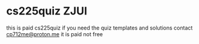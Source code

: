 # cs225quiz ZJUI
this is paid cs225quiz 
if you need the quiz templates and solutions contact cp712me@proton.me
it is paid not free
